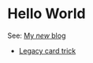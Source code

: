 <h1>Hello World</h1>
See: <a href="https://andichristblog.wordpress.com">My <i>new</i> blog</a>
<br/>
<ul>
  <li><a href="http://andichrist.github.io/criscreco/index.html">Legacy card trick</a></li>
</ul>
